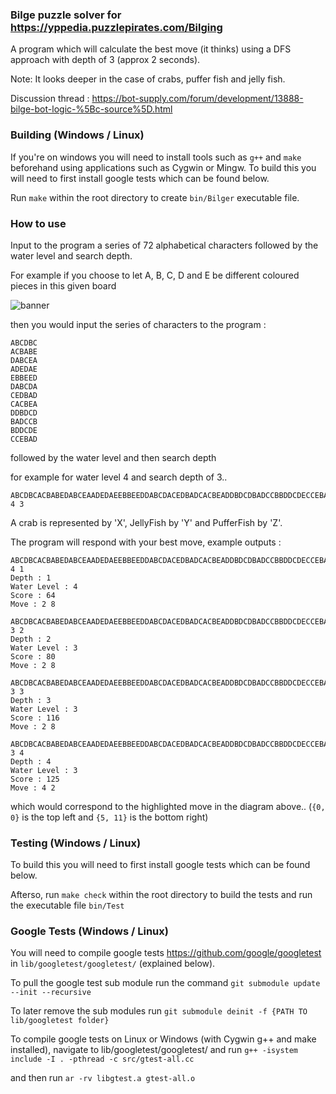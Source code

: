 ### Bilge puzzle solver for https://yppedia.puzzlepirates.com/Bilging
A program which will calculate the best move (it thinks) using a DFS approach with depth of 3 (approx 2 seconds).

Note: It looks deeper in the case of crabs, puffer fish and jelly fish.

Discussion thread : https://bot-supply.com/forum/development/13888-bilge-bot-logic-%5Bc-source%5D.html

### Building (Windows / Linux)
If you're on windows you will need to install tools such as ```g++``` and ```make``` beforehand using applications such as Cygwin or Mingw.
To build this you will need to first install google tests which can be found below.

Run ```make``` within the root directory to create ```bin/Bilger``` executable file.

### How to use
Input to the program a series of 72 alphabetical characters followed by the water level and search depth.

For example if you choose to let A, B, C, D and E be different coloured pieces in this given board

![banner](http://i.imgur.com/x3R2xWa.png)

then you would input the series of characters to the program :
```
ABCDBC
ACBABE
DABCEA
ADEDAE
EBBEED
DABCDA
CEDBAD
CACBEA
DDBDCD
BADCCB
BDDCDE
CCEBAD
```
followed by the water level and then search depth

for example for water level 4 and search depth of 3..
```
ABCDBCACBABEDABCEAADEDAEEBBEEDDABCDACEDBADCACBEADDBDCDBADCCBBDDCDECCEBAD 4 3
```

A crab is represented by 'X', JellyFish by 'Y' and PufferFish by 'Z'.

The program will respond with your best move, example outputs :
```
ABCDBCACBABEDABCEAADEDAEEBBEEDDABCDACEDBADCACBEADDBDCDBADCCBBDDCDECCEBAD 4 1
Depth : 1
Water Level : 4
Score : 64
Move : 2 8
```

```
ABCDBCACBABEDABCEAADEDAEEBBEEDDABCDACEDBADCACBEADDBDCDBADCCBBDDCDECCEBAD 3 2
Depth : 2
Water Level : 3
Score : 80
Move : 2 8
```

```
ABCDBCACBABEDABCEAADEDAEEBBEEDDABCDACEDBADCACBEADDBDCDBADCCBBDDCDECCEBAD 3 3
Depth : 3
Water Level : 3
Score : 116
Move : 2 8
```

```
ABCDBCACBABEDABCEAADEDAEEBBEEDDABCDACEDBADCACBEADDBDCDBADCCBBDDCDECCEBAD 3 4
Depth : 4
Water Level : 3
Score : 125
Move : 4 2
```
which would correspond to the highlighted move in the diagram above.. (```{0, 0}``` is the top left and ```{5, 11}``` is the bottom right)

### Testing (Windows / Linux)
To build this you will need to first install google tests which can be found below.

Afterso, run ```make check``` within the root directory to build the tests and run the executable file ```bin/Test```

### Google Tests (Windows / Linux)
You will need to compile google tests https://github.com/google/googletest in ```lib/googletest/googletest/``` (explained below).

To pull the google test sub module run the command ```git submodule update --init --recursive```


To later remove the sub modules run ```git submodule deinit -f {PATH TO lib/googletest folder}```


To compile google tests on Linux or Windows (with Cygwin g++ and make installed), navigate to lib/googletest/googletest/ and run  ```g++ -isystem include -I . -pthread -c src/gtest-all.cc```


and then run  ```ar -rv libgtest.a gtest-all.o```

